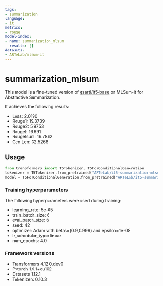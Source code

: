 ```yaml
---
tags:
- summarization
language:
- it
metrics:
- rouge
model-index:
- name: summarization_mlsum
  results: []
datasets:
- ARTeLab/mlsum-it
---
```


# summarization_mlsum

This model is a fine-tuned version of [gsarti/it5-base](https://huggingface.co/gsarti/it5-base) on MLSum-it for Abstractive Summarization.

It achieves the following results:
- Loss: 2.0190
- Rouge1: 19.3739
- Rouge2: 5.9753
- Rougel: 16.691
- Rougelsum: 16.7862
- Gen Len: 32.5268

## Usage 
```python
from transformers import T5Tokenizer, T5ForConditionalGeneration
tokenizer = T5Tokenizer.from_pretrained("ARTeLab/it5-summarization-mlsum")
model = T5ForConditionalGeneration.from_pretrained("ARTeLab/it5-summarization-mlsum")
```

### Training hyperparameters

The following hyperparameters were used during training:
- learning_rate: 5e-05
- train_batch_size: 6
- eval_batch_size: 6
- seed: 42
- optimizer: Adam with betas=(0.9,0.999) and epsilon=1e-08
- lr_scheduler_type: linear
- num_epochs: 4.0

### Framework versions

- Transformers 4.12.0.dev0
- Pytorch 1.9.1+cu102
- Datasets 1.12.1
- Tokenizers 0.10.3